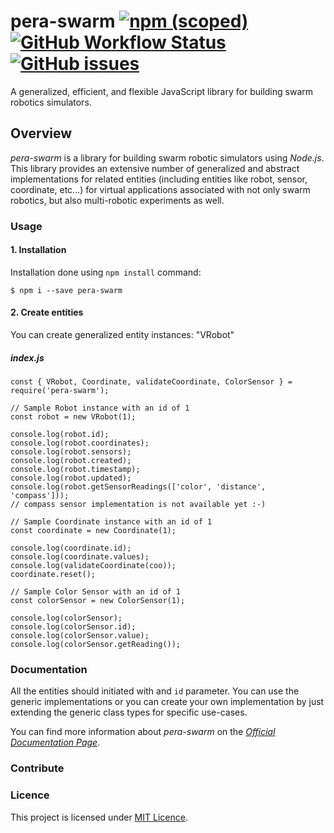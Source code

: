 # pera-swarm [![npm (scoped)](https://img.shields.io/npm/v/@pera-swarm/pera-swarm.svg)](https://github.com/Pera-Swarm/pera-swarm/) [![GitHub Workflow Status](https://img.shields.io/github/workflow/status/Pera-Swarm/pera-swarm/%F0%9F%9A%80%20Release)](https://github.com/Pera-Swarm/pera-swarm/releases) [![GitHub issues](https://img.shields.io/github/issues/Pera-Swarm/pera-swarm)](https://github.com/Pera-Swarm/pera-swarm/issues)
A generalized, efficient, and flexible JavaScript library for building swarm robotics simulators.

## Overview
*pera-swarm* is a library for building swarm robotic simulators using *Node.js*. This library provides an extensive number of generalized and abstract implementations for related entities (including entities like robot, sensor, coordinate, etc...) for virtual applications associated with not only swarm robotics, but also multi-robotic experiments as well.

### Usage
#### 1. Installation 
Installation done using `npm install` command:
```
$ npm i --save pera-swarm
```

#### 2. Create entities
You can create generalized entity instances: "VRobot"

##### index.js
```
const { VRobot, Coordinate, validateCoordinate, ColorSensor } = require('pera-swarm');

// Sample Robot instance with an id of 1
const robot = new VRobot(1);

console.log(robot.id);
console.log(robot.coordinates);
console.log(robot.sensors);
console.log(robot.created);
console.log(robot.timestamp);
console.log(robot.updated);
console.log(robot.getSensorReadings(['color', 'distance', 'compass']));
// compass sensor implementation is not available yet :-)

// Sample Coordinate instance with an id of 1
const coordinate = new Coordinate(1);

console.log(coordinate.id);
console.log(coordinate.values);
console.log(validateCoordinate(coo));
coordinate.reset();

// Sample Color Sensor with an id of 1
const colorSensor = new ColorSensor(1);

console.log(colorSensor);
console.log(colorSensor.id);
console.log(colorSensor.value);
console.log(colorSensor.getReading());
```

### Documentation
All the entities should initiated with and `id` parameter. You can use the generic implementations or you can create your own implementation by just extending the generic class types for specific use-cases.

You can find more information about *pera-swarm* on the [*Official Documentation Page*](https://pera-swarm.ce.pdn.ac.lk/docs/).

### Contribute

### Licence
This project is licensed under [MIT Licence](https://github.com/Pera-Swarm/pera-swarm/blob/main/LICENSE).

